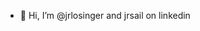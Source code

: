 - 👋 Hi, I’m @jrlosinger and jrsail on linkedin
<!---
jrlosinger/jrlosinger is a ✨ special ✨ repository because its `README.md` (this file) appears on your GitHub profile.
You can click the Preview link to take a look at your changes.
--->
